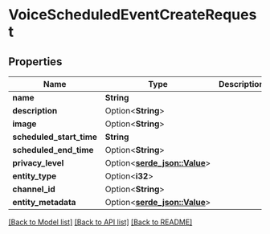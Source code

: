 # VoiceScheduledEventCreateRequest

## Properties

Name | Type | Description | Notes
------------ | ------------- | ------------- | -------------
**name** | **String** |  | 
**description** | Option<**String**> |  | [optional]
**image** | Option<**String**> |  | [optional]
**scheduled_start_time** | **String** |  | 
**scheduled_end_time** | Option<**String**> |  | [optional]
**privacy_level** | Option<[**serde_json::Value**](.md)> |  | 
**entity_type** | Option<**i32**> |  | 
**channel_id** | Option<**String**> |  | [optional]
**entity_metadata** | Option<[**serde_json::Value**](.md)> |  | [optional]

[[Back to Model list]](../README.md#documentation-for-models) [[Back to API list]](../README.md#documentation-for-api-endpoints) [[Back to README]](../README.md)


